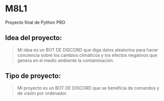 # M8L1
Proyecto final de Python PRO
## Idea del proyecto:
> Mi idea es un BOT DE DISCORD que diga datos aleatorios para hacer conciencia sobre los cambios climáticos y los efectos negativos que genera en el medio ambiente la contaminación.
## Tipo de proyecto:
> Mi proyecto es un BOT DE DISCORD que se beneficia de comandos y de visión por ordenador.
